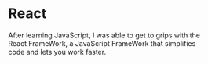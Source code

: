 # React <Badge type="tip" text="React" />

After learning JavaScript, I was able to get to grips with the \
React FrameWork, a JavaScript FrameWork that simplifies\
code and lets you work faster.